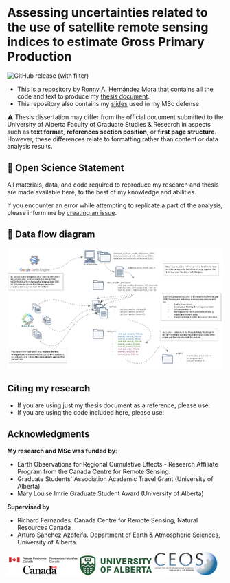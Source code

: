 # Assessing uncertainties related to the use of satellite remote sensing indices to estimate Gross Primary Production

![GitHub release (with filter)](https://img.shields.io/github/v/release/ronnyhdez/thesis_msc) 

 - This is a repository by [Ronny A. Hernández Mora](https://ronnyale.com/) that contains all
 the code and text to produce my [thesis document](https://github.com/ronnyhdez/thesis_msc/blob/main/thesis_docs/Assessing-uncertainties-related-to-the-use-of-satellite-remote-sensing-indices-to-estimate-Gross-Primary-Production_v0.0.6.pdf).
 - This repository also contains my [slides](https://github.com/ronnyhdez/thesis_msc/blob/main/thesis_docs/thesis_presentation_v0.0.3.pdf) used in my MSc defense

:warning: Thesis dissertation may differ from the official document submitted to
the University of Alberta Faculty of Graduate Studies & Research in aspects such
as  **text format**, **references section position**, or **first page structure**.
However, these differences relate to formatting rather than content or data 
analysis results.

## :open_book: Open Science Statement

All materials, data, and code required to reproduce my research and thesis are 
made available here, to the best of my knowledge and abilities.

If you encounter an error while attempting to replicate a part of the analysis, 
please inform me by [creating an issue](https://github.com/ronnyhdez/thesis_msc/issues/new). 

## :twisted_rightwards_arrows: Data flow diagram

![Data flow diagram](img/data_workflows.jpg)


## Citing my research

 - If you are using just my thesis document as a reference, please use:
 - If you are using the code included here, please use:

## Acknowledgments

**My research and MSc was funded by**:

 - Earth Observations for Regional Cumulative Effects - Research Affiliate Program
from the Canada Centre for Remote Sensing.
 - Graduate Students' Association Academic Travel Grant (University of Alberta)
 - Mary Louise Imrie Graduate Student Award (University of Alberta)

**Supervised by**

 - Richard Fernandes. Canada Centre for Remote Sensing, Natural Resources Canada
 - Arturo Sánchez Azofeifa. Department of Earth & Atmospheric Sciences, University of Alberta
 
<p float="left">
  <img src="img/nrcan.png" width="33%" />
  <img src="img/UA_Logo_Green_RGB.png" width="33%" />
  <img src="img/ceos.jpeg" width="30%" />
</p>

